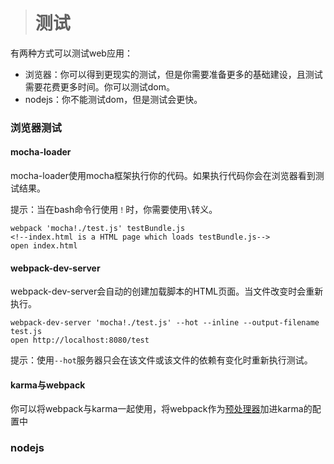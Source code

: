 > # 测试

有两种方式可以测试web应用：

 - 浏览器：你可以得到更现实的测试，但是你需要准备更多的基础建设，且测试需要花费更多时间。你可以测试dom。
 - nodejs：你不能测试dom，但是测试会更快。

### 浏览器测试

#### mocha-loader

mocha-loader使用mocha框架执行你的代码。如果执行代码你会在浏览器看到测试结果。

提示：当在bash命令行使用`！`时，你需要使用`\`转义。

```
webpack 'mocha!./test.js' testBundle.js
<!--index.html is a HTML page which loads testBundle.js-->
open index.html
```

#### webpack-dev-server

webpack-dev-server会自动的创建加载脚本的HTML页面。当文件改变时会重新执行。

```
webpack-dev-server 'mocha!./test.js' --hot --inline --output-filename test.js
open http://localhost:8080/test
```

提示：使用`--hot`服务器只会在该文件或该文件的依赖有变化时重新执行测试。

#### karma与webpack

你可以将webpack与karma一起使用，将webpack作为[预处理器](https://github.com/webpack/karma-webpack)加进karma的配置中

### nodejs


